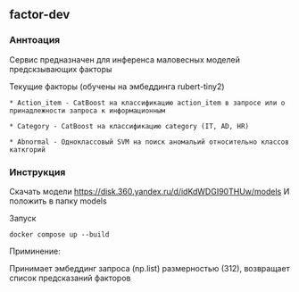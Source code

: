 ## factor-dev

### Аннтоация
Сервис предназначен для инференса маловесных моделей предскзывающих факторы

Текущие факторы (обучены на эмбеддинга rubert-tiny2)

    * Action_item - CatBoost на классификацию action_item в запросе или о принадлежности запроса к информационным

    * Category - CatBoost на классификацию category (IT, AD, HR)

    * Abnormal - Одноклассовый SVM на поиск аномальий относительно классов каткгорий

### Инструкция
Скачать модели
https://disk.360.yandex.ru/d/idKdWDGI90THUw/models
И положить в папку models

Запуск
```
docker compose up --build
```

Приминение:

Принимает эмбеддинг запроса (np.list) размерностью (312), возвращает список предсказаний факторов